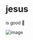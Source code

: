 # jesus
is good 🙏 

![image](https://github.com/Corpse911/jesus/assets/141039116/0edc74fb-e50d-4707-87ad-55ad164aef1d)

